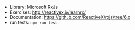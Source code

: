 - Library: Microsoft RxJs
- Exercises: http://reactivex.io/learnrx/
- Documentation: https://github.com/ReactiveX/rxjs/tree/6.x
- run tests: `npm run test`
